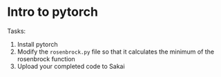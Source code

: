 # Intro to pytorch

Tasks:

1. Install pytorch
1. Modify the `rosenbrock.py` file so that it calculates the minimum of the rosenbrock function
1. Upload your completed code to Sakai
